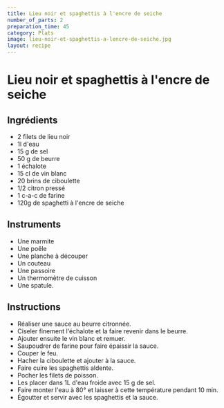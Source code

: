 ```yaml
---
title: Lieu noir et spaghettis à l'encre de seiche
number_of_parts: 2
preparation_time: 45
category: Plats
image: lieu-noir-et-spaghettis-a-lencre-de-seiche.jpg
layout: recipe
---
```

# Lieu noir et spaghettis à l'encre de seiche

## Ingrédients

- 2 filets de lieu noir
- 1l d'eau
- 15 g de sel
- 50 g de beurre
- 1 échalote
- 15 cl de vin blanc
- 20 brins de ciboulette
- 1/2 citron pressé
- 1 c-a-c de farine
- 120g de spaghetti à l'encre de seiche

## Instruments

- Une marmite
- Une poêle
- Une planche à découper
- Un couteau
- Une passoire
- Un thermomètre de cuisson
- Une spatule.

## Instructions

- Réaliser une sauce au beurre citronnée.
- Ciseler finement l'échalote et la faire revenir dans le beurre.
- Ajouter ensuite le vin blanc et remuer.
- Saupoudrer de farine pour faire épaissir la sauce.
- Couper le feu.
- Hacher la ciboulette et ajouter à la sauce.
- Faire cuire les spaghettis aldente.
- Pocher les filets de poisson.
- Les placer dans 1L d'eau froide avec 15 g de sel.
- Faire monter l'eau à 80° et laisser à cette température pendant 10 min.
- Égoutter et servir avec les spaghettis et la sauce.
